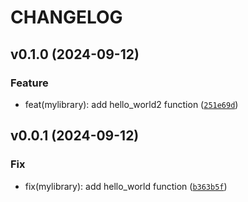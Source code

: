 # CHANGELOG

## v0.1.0 (2024-09-12)

### Feature

* feat(mylibrary): add hello_world2 function ([`251e69d`](https://github.com/EnzoVCode/mylibrary/commit/251e69d8b9876d8317a1385a1936a00fd07d2a1a))

## v0.0.1 (2024-09-12)

### Fix

* fix(mylibrary): add hello_world function ([`b363b5f`](https://github.com/EnzoVCode/mylibrary/commit/b363b5f4788b9232f8728aa8e8d18bd185208cd5))
